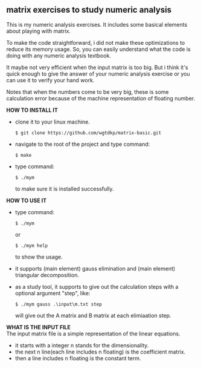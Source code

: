 ## matrix exercises to study numeric analysis ##

This is my numeric analysis exercises. It includes some basical 
elements about playing with matrix.

To make the code straightforward, i did not make these optimizations 
to reduce its memory usage. So, you can easily understand what the 
code is doing with any numeric analysis textbook.
	
It maybe not very efficient when the input matrix is too big. But 
i think it's quick enough to give the answer of your numeric analysis 
exercise or you can use it to verify your hand work.

Notes that when the numbers come to be very big, these is some 
calculation error because of the machine representation of floating number.

**HOW TO INSTALL IT**
 * clone it to your linux machine.
	
	```$ git clone https://github.com/wgtdkp/matrix-basic.git```
 * navigate to the root of the project and type command: 
	
	 ```$ make```
 * type command: 		
	
	```$ ./mym ```

    to make sure it is installed successfully.

**HOW TO USE IT**
 * type command:
    
    ```$ ./mym```
	
	or
	
    ```$ ./mym help```

    to show the usage.
 * it supports (main element) gauss elimination and (main element) 
   triangular decomposition.
 * as a study tool, it supports to give out the calculation steps 
	 with a optional argument "step", like:

	```$ ./mym gauss .\input\m.txt step```
	
	 will give out the A matrix and B matrix at each elimiaation step.

**WHAT IS THE INPUT FILE**<br />
The input matrix file is a simple representation of the linear equations.

 * it starts with a integer n stands for the dimensionality.
 * the next n line(each line includes n floating) is the coefficient matrix.
 * then a line includes n floating is the constant term.
